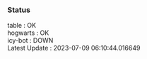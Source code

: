 ### Status


table : OK  
hogwarts : OK  
icy-bot : DOWN  
Latest Update : 2023-07-09 06:10:44.016649
